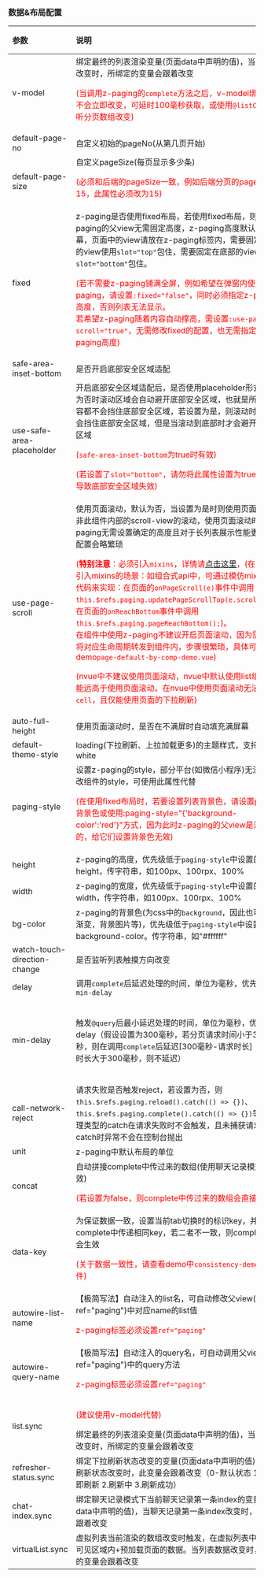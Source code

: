 ### 数据&布局配置

| 参数                                               | 说明                                                         | 类型           | 默认值                                                       | 可选值 |
| :------------------------------------------------- | :----------------------------------------------------------- | :------------- | :----------------------------------------------------------- | :----- |
| v-model <Badge text="1.8.4"/>                      | 绑定最终的列表渲染变量(页面data中声明的值)，当列表数据改变时，所绑定的变量会跟着改变<p style="color:red;">(当调用z-paging的`complete`方法之后，v-model绑定的数组不会立即改变，可延时100毫秒获取，或使用`@listChange`监听分页数组改变)</p> | Array          | -                                                            | -      |
| default-page-no                                    | 自定义初始的pageNo(从第几页开始)                             | Number\|String | 1                                                            | -      |
| default-page-size                                  | 自定义pageSize(每页显示多少条)<p style="color:red;">(必须和后端的pageSize一致，例如后端分页的pageSize为15，此属性必须改为15)</p> | Number\|String | 10                                                           | -      |
| fixed <Badge text="1.5.6"/>                        | z-paging是否使用fixed布局，若使用fixed布局，则z-paging的父view无需固定高度，z-paging高度默认铺满屏幕，页面中的view请放在z-paging标签内，需要固定在顶部的view使用`slot="top"`包住，需要固定在底部的view使用`slot="bottom"`包住。<p style="color:red;">(若不需要z-paging铺满全屏，例如希望在弹窗内使用z-paging，请设置`:fixed="false"`，同时必须指定z-paging的高度，否则列表无法显示。<br>若希望z-paging随着内容自动撑高，需设置`:use-page-scroll="true"`，无需修改fixed的配置，也无需指定z-paging高度)</p> | Boolean        | true                                                         | false  |
| safe-area-inset-bottom <Badge text="1.6.1"/>       | 是否开启底部安全区域适配                                     | Boolean        | false                                                        | true   |
| use-safe-area-placeholder <Badge text="2.2.7"/>    | 开启底部安全区域适配后，是否使用placeholder形式实现。为否时滚动区域会自动避开底部安全区域，也就是所有滚动内容都不会挡住底部安全区域，若设置为是，则滚动时滚动内容会挡住底部安全区域，但是当滚动到底部时才会避开底部安全区域<p style="color:red;">(`safe-area-inset-bottom`为true时有效)</p><p style="color:red;">(若设置了`slot="bottom"`，请勿将此属性设置为true，否则将导致底部安全区域失效)</p> | Boolean        | false                                                        | true   |
| use-page-scroll                                    | 使用页面滚动，默认为否，当设置为是时则使用页面的滚动而非此组件内部的scroll-view的滚动，使用页面滚动时z-paging无需设置确定的高度且对于长列表展示性能更高，但配置会略繁琐<p style="color:red;">(<span style="font-weight:bold">特别注意</span>：必须引入`mixins`，详情请[点击这里](../../start/use.html#使用页面滚动示例)，(在一些无法引入mixins的场景：如组合式api中，可通过模仿mixins中的代码来实现：在页面的`onPageScroll(e)`事件中调用`this.$refs.paging.updatePageScrollTop(e.scrollTop);`，在页面的`onReachBottom`事件中调用`this.$refs.paging.pageReachBottom();`)。<br>在组件中使用z-paging不建议开启页面滚动，因为需要页面将对应生命周期转发到组件内，步骤很繁琐，具体可参考demo`page-default-by-comp-demo.vue`)</p><p style="color:red;">(nvue中不建议使用页面滚动，nvue中默认使用list组件，性能远高于使用页面滚动。在nvue中使用页面滚动无法插入`cell`，且仅能使用页面的下拉刷新)</p> | Boolean        | false                                                        | true   |
| auto-full-height <Badge text="2.0.6"/>             | 使用页面滚动时，是否在不满屏时自动填充满屏幕                 | Boolean        | true                                                         | false  |
| default-theme-style                                | loading(下拉刷新、上拉加载更多)的主题样式，支持black，white  | String         | black                                                        | white  |
| paging-style                                       | 设置z-paging的style，部分平台(如微信小程序)无法直接修改组件的style，可使用此属性代替<p style="color:red;">(在使用fixed布局时，若要设置列表背景色，请设置page的背景色或使用:paging-style="{'background-color':'red'}"方式，因为此时z-paging的父view是没有高度的，给它们设置背景色无效)</p> | Object         | -                                                            | -      |
| height <Badge text="2.0.6"/>                       | z-paging的高度，优先级低于`paging-style`中设置的height，传字符串，如100px、100rpx、100% | String         | -                                                            | -      |
| width <Badge text="2.0.6"/>                        | z-paging的宽度，优先级低于`paging-style`中设置的width，传字符串，如100px、100rpx、100% | String         | -                                                            | -      |
| bg-color <Badge text="2.0.6"/>                     | z-paging的背景色(为css中的`background`，因此也可以设置渐变，背景图片等)，优先级低于`paging-style`中设置的background-color。传字符串，如"#ffffff" | String         | -                                                            | -      |
| watch-touch-direction-change <Badge text="2.3.0"/> | 是否监听列表触摸方向改变                                     | Boolean        | false                                                        | true   |
| delay <Badge text="1.9.6"/>                        | 调用`complete`后延迟处理的时间，单位为毫秒，优先级高于`min-delay` | Number\|String | 0                                                            | -      |
| min-delay <Badge text="2.0.9"/>                    | 触发`@query`后最小延迟处理的时间，单位为毫秒，优先级低于delay（假设设置为300毫秒，若分页请求时间小于300毫秒，则在调用`complete`后延迟[300毫秒-请求时长]；若请求时长大于300毫秒，则不延迟） | Number\|String | 0<br>(当`show-refresher-when-reload`为true或`reload(true)`时，其最小值为400) | -      |
| call-network-reject <Badge text="2.6.1"/>          | 请求失败是否触发reject，若设置为否，则`this.$refs.paging.reload().catch(() => {})`、`this.$refs.paging.complete().catch(() => {})`等数据处理类型的catch在请求失败时不会触发，且未捕获请求失败catch时异常不会在控制台抛出 | Boolean        | true                                                         | false  |
| unit <Badge text="2.6.7"/>                         | z-paging中默认布局的单位                                     | String         | rpx                                                          | px     |
| concat <Badge text="1.8.8"/>                       | 自动拼接complete中传过来的数组(使用聊天记录模式时无效)<br><p style="color:red;">(若设置为false，则complete中传过来的数组会直接覆盖list)</p> | Boolean        | true                                                         | false  |
| data-key <Badge text="1.6.4"/>                     | 为保证数据一致，设置当前tab切换时的标识key，并在complete中传递相同key，若二者不一致，则complete将不会生效<p style="color:red;">(关于数据一致性，请查看demo中`consistency-demo.vue`文件)</p> | Number\|Object | -                                                            | -      |
| autowire-list-name <Badge text="1.8.5"/>           | 【极简写法】自动注入的list名，可自动修改父view(包含ref="paging")中对应name的list值<p style="color:red;">z-paging标签必须设置`ref="paging"`</p> | String         | ""                                                           | -      |
| autowire-query-name <Badge text="1.8.5"/>          | 【极简写法】自动注入的query名，可自动调用父view(包含ref="paging")中的query方法<p style="color:red;">z-paging标签必须设置`ref="paging"`</p> | String         | ""                                                           | -      |
| list.sync                                          | <p style="color:red;">(建议使用v-model代替)</p>绑定最终的列表渲染变量(页面data中声明的值)，当列表数据改变时，所绑定的变量会跟着改变 | Array          | -                                                            | -      |
| refresher-status.sync                              | 绑定下拉刷新状态改变的变量(页面data中声明的值)，当下拉刷新状态改变时，此变量会跟着改变（0-默认状态 1.松手立即刷新 2.刷新中 3.刷新成功） | Number         | -                                                            | -      |
| chat-index.sync                                    | 绑定聊天记录模式下当前聊天记录第一条index的变量(页面data中声明的值)，当聊天记录第一条index改变时，此变量会跟着改变 | Number         | -                                                            | -      |
| virtualList.sync <Badge text="2.2.7"/>             | 虚拟列表当前渲染的数组改变时触发，在虚拟列表中只会渲染可见区域内+预加载页面的数据。当列表数据改变时，所绑定的变量会跟着改变 | Array          | -                                                            | -      |